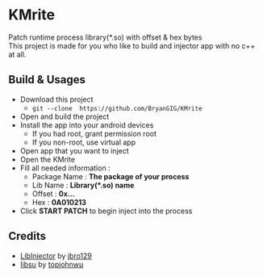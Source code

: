 # KMrite
Patch runtime process library(*.so) with offset & hex bytes
<br>
This project is made for you who like to build and injector app with no c++ at all.

## Build & Usages 
- Download this project
    - `git --clone  https://github.com/BryanGIG/KMrite`
- Open and build the project
- Install the app into your android devices
    - If you had root, grant permission root
    - If you non-root, use virtual app
- Open app that you want to inject
- Open the KMrite
- Fill all needed information :
    - Package Name : **The package of your process**
    - Lib Name : **Library(*.so) name**
    - Offset : **0x...**
    - Hex : **0A010213**
- Click **START PATCH** to begin inject into the process

## Credits
- [LibInjector](https://github.com/jbro129/LibInjector) by [jbro129](https://github.com/jbro129)
- [libsu](https://github.com/topjohnwu/libsu) by [topjohnwu](https://github.com/topjohnwu) 
